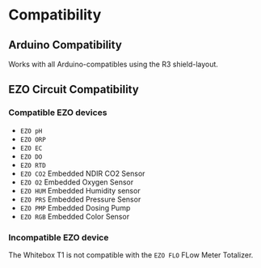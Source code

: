 # <i class="fas fa-puzzle-piece"></i> Compatibility

## Arduino Compatibility

Works with all Arduino-compatibles using the R3 shield-layout.

## EZO Circuit Compatibility


### Compatible EZO devices
* `EZO pH`
* `EZO ORP`
* `EZO EC`
* `EZO DO`
* `EZO RTD`
* `EZO CO2` Embedded NDIR CO2 Sensor
* `EZO O2` Embedded Oxygen Sensor
* `EZO HUM` Embedded Humidity sensor
* `EZO PRS` Embedded Pressure Sensor
* `EZO PMP` Embedded Dosing Pump
* `EZO RGB` Embedded Color Sensor


### Incompatible EZO device
The Whitebox T1 is not compatible with the `EZO FLO`  FLow Meter Totalizer.
